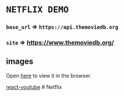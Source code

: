 # `NETFLIX DEMO`

### `base_url` => `https://api.themoviedb.org`
### `site` => https://www.themoviedb.org/
## images

Open [here](https://developers.themoviedb.org/3/getting-started/images) to view it in the browser.

[react-youtube](https://www.npmjs.com/package/react-youtube)
#   N e t f l i x  
 